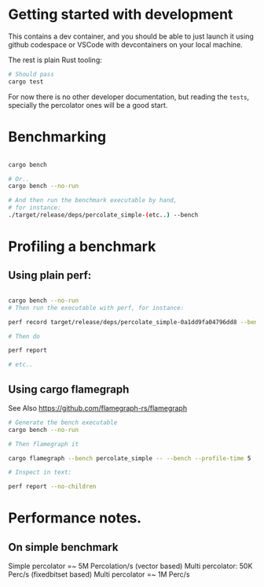 # Getting started with development

This contains a dev container, and you should be able to just launch it using github codespace
or VSCode with devcontainers on your local machine.

The rest is plain Rust tooling:

```sh
# Should pass
cargo test
```

For now there is no other developer documentation, but reading the `tests`, specially the percolator ones
will be a good start.

# Benchmarking

```sh

cargo bench

# Or..
cargo bench --no-run

# And then run the benchmark executable by hand,
# for instance:
./target/release/deps/percolate_simple-(etc..) --bench

```

# Profiling a benchmark


## Using plain perf:

```sh

cargo bench --no-run
# Then run the executable with perf, for instance:

perf record target/release/deps/percolate_simple-0a1dd9fa04796dd8 --bench --profile-time 5

# Then do

perf report 

# etc..
```

## Using cargo flamegraph

See Also https://github.com/flamegraph-rs/flamegraph

```sh
# Generate the bench executable
cargo bench --no-run

# Then flamegraph it

cargo flamegraph --bench percolate_simple -- --bench --profile-time 5

# Inspect in text:

perf report --no-children
```

# Performance notes.

## On simple benchmark

Simple percolator =~ 5M Percolation/s
(vector based) Multi percolator: 50K Perc/s
(fixedbitset based) Multi percolator =~ 1M Perc/s 
